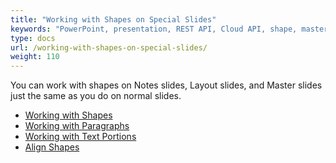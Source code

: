 ```yaml
---
title: "Working with Shapes on Special Slides"
keywords: "PowerPoint, presentation, REST API, Cloud API, shape, master, layout, notes"
type: docs
url: /working-with-shapes-on-special-slides/
weight: 110
---
```


You can work with shapes on Notes slides, Layout slides, and Master slides just the same as you do on normal slides.

- [Working with Shapes](/slides/working-with-shapes-on-a-special-slide/)
- [Working with Paragraphs](/slides/working-with-paragraphs-on-a-special-slide/)
- [Working with Text Portions](/slides/working-with-text-portions-on-a-special-slide/)
- [Align Shapes](/slides/align-shapes-on-a-special-slide/)
